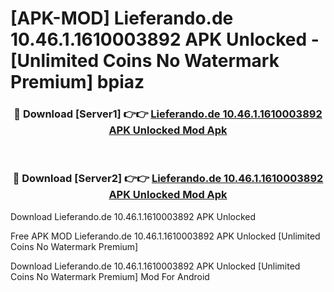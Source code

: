 # [APK-MOD] Lieferando.de 10.46.1.1610003892 APK Unlocked - [Unlimited Coins No Watermark Premium] bpiaz



<div align="center">
<h3>🔴 Download [Server1] 👉👉 <a href="https://momento.my/?title=Lieferando.de_10.46.1.1610003892_APK_Unlocked">Lieferando.de 10.46.1.1610003892 APK Unlocked Mod Apk</a></h3><br>

<h3>🔴 Download [Server2] 👉👉 <a href="https://momento.my/?title=Lieferando.de_10.46.1.1610003892_APK_Unlocked">Lieferando.de 10.46.1.1610003892 APK Unlocked Mod Apk</a></h3>
</div>



Download Lieferando.de 10.46.1.1610003892 APK Unlocked 

Free APK MOD Lieferando.de 10.46.1.1610003892 APK Unlocked [Unlimited Coins No Watermark Premium]

Download Lieferando.de 10.46.1.1610003892 APK Unlocked [Unlimited Coins No Watermark Premium] Mod For Android
